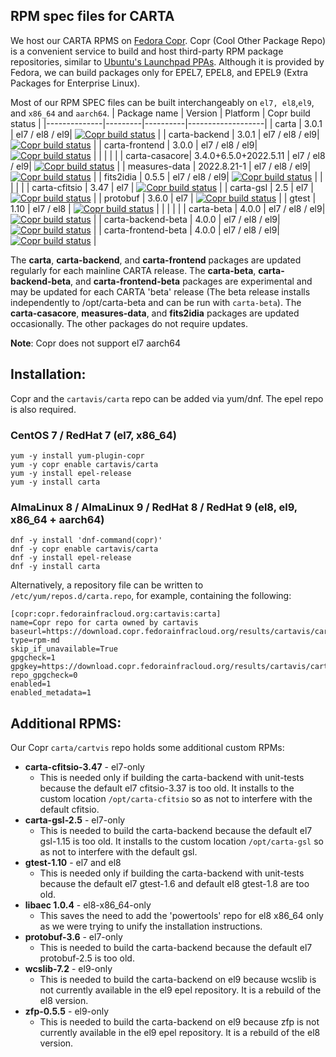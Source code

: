 ## RPM spec files for CARTA

We host our CARTA RPMS on [Fedora Copr](https://copr.fedorainfracloud.org/). Copr (Cool Other Package Repo) is a convenient service to build and host third-party RPM package repositories, similar to [Ubuntu's Launchpad PPAs](https://launchpad.net/ubuntu/+ppas). Although it is provided by Fedora, we can build packages only for EPEL7, EPEL8, and EPEL9 (Extra Packages for Enterprise Linux).

Most of our RPM SPEC files can be built interchangeably on `el7, el8`,`el9`, and `x86_64` and `aarch64`.
| Package name | Version | Platform | Copr build status |
|--------------|---------|----------|-------------------|
| carta | 3.0.1 | el7 / el8 / el9| [![Copr build status](https://copr.fedorainfracloud.org/coprs/cartavis/carta/package/carta/status_image/last_build.png)](https://copr.fedorainfracloud.org/coprs/cartavis/carta/package/carta/) |
| carta-backend | 3.0.1 | el7 / el8 / el9| [![Copr build status](https://copr.fedorainfracloud.org/coprs/cartavis/carta/package/carta-backend/status_image/last_build.png)](https://copr.fedorainfracloud.org/coprs/cartavis/carta/package/carta-backend/) |
| carta-frontend | 3.0.0 | el7 / el8 / el9| [![Copr build status](https://copr.fedorainfracloud.org/coprs/cartavis/carta/package/carta-frontend/status_image/last_build.png)](https://copr.fedorainfracloud.org/coprs/cartavis/carta/package/carta-frontend/) |
| | | |
| carta-casacore| 3.4.0+6.5.0+2022.5.11 | el7 / el8 / el9| [![Copr build status](https://copr.fedorainfracloud.org/coprs/cartavis/carta/package/carta-casacore/status_image/last_build.png)](https://copr.fedorainfracloud.org/coprs/cartavis/carta/package/carta-casacore/) | 
| measures-data | 2022.8.21-1 | el7 / el8 / el9| [![Copr build status](https://copr.fedorainfracloud.org/coprs/cartavis/carta/package/measures-data/status_image/last_build.png)](https://copr.fedorainfracloud.org/coprs/cartavis/carta/package/measures-data/) |
| fits2idia | 0.5.5 | el7 / el8 / el9| [![Copr build status](https://copr.fedorainfracloud.org/coprs/cartavis/carta/package/fits2idia/status_image/last_build.png)](https://copr.fedorainfracloud.org/coprs/cartavis/carta/package/fits2idia/) |
| | | |
| carta-cfitsio | 3.47 | el7 | [![Copr build status](https://copr.fedorainfracloud.org/coprs/cartavis/carta/package/carta-cfitsio/status_image/last_build.png)](https://copr.fedorainfracloud.org/coprs/cartavis/carta/package/carta-cfitsio/) |
| carta-gsl | 2.5 | el7 | [![Copr build status](https://copr.fedorainfracloud.org/coprs/cartavis/carta/package/carta-gsl/status_image/last_build.png)](https://copr.fedorainfracloud.org/coprs/cartavis/carta/package/carta-gsl/) |
| protobuf | 3.6.0 | el7 | [![Copr build status](https://copr.fedorainfracloud.org/coprs/cartavis/carta/package/protobuf/status_image/last_build.png)](https://copr.fedorainfracloud.org/coprs/cartavis/carta/package/protobuf/) |
| gtest | 1.10 | el7 / el8 | [![Copr build status](https://copr.fedorainfracloud.org/coprs/cartavis/carta/package/gtest/status_image/last_build.png)](https://copr.fedorainfracloud.org/coprs/cartavis/carta/package/gtest/) |
| | | |
| carta-beta | 4.0.0 | el7 / el8 / el9| [![Copr build status](https://copr.fedorainfracloud.org/coprs/cartavis/carta/package/carta-beta/status_image/last_build.png)](https://copr.fedorainfracloud.org/coprs/cartavis/carta/package/carta-beta/) |
| carta-backend-beta | 4.0.0 | el7 / el8 / el9| [![Copr build status](https://copr.fedorainfracloud.org/coprs/cartavis/carta/package/carta-backend-beta/status_image/last_build.png)](https://copr.fedorainfracloud.org/coprs/cartavis/carta/package/carta-backend-beta/) |
| carta-frontend-beta | 4.0.0 | el7 / el8 / el9| [![Copr build status](https://copr.fedorainfracloud.org/coprs/cartavis/carta/package/carta-frontend-beta/status_image/last_build.png)](https://copr.fedorainfracloud.org/coprs/cartavis/carta/package/carta-frontend-beta/) |

The **carta**, **carta-backend**, and **carta-frontend** packages are updated regularly for each mainline CARTA release.
The **carta-beta**, **carta-backend-beta**, and **carta-frontend-beta** packages are experimental and may be updated for each CARTA 'beta' release (The beta release installs independently to /opt/carta-beta and can be run with `carta-beta`).
The **carta-casacore**, **measures-data**, and **fits2idia** packages are updated occasionally.
The other packages do not require updates.

 **Note**: Copr does not support el7 aarch64

## Installation:

Copr and the `cartavis/carta` repo can be added via yum/dnf. The epel repo is also required.

### CentOS 7 / RedHat 7 (el7, x86_64)
```
yum -y install yum-plugin-copr
yum -y copr enable cartavis/carta
yum -y install epel-release
yum -y install carta
```
### AlmaLinux 8 / AlmaLinux 9 / RedHat 8 / RedHat 9 (el8, el9, x86_64 + aarch64)
```
dnf -y install 'dnf-command(copr)'
dnf -y copr enable cartavis/carta
dnf -y install epel-release
dnf -y install carta
```

Alternatively, a repository file can be written to `/etc/yum/repos.d/carta.repo`, for example, containing the following:
```
[copr:copr.fedorainfracloud.org:cartavis:carta]
name=Copr repo for carta owned by cartavis
baseurl=https://download.copr.fedorainfracloud.org/results/cartavis/carta/epel-$releasever-$basearch/
type=rpm-md
skip_if_unavailable=True
gpgcheck=1
gpgkey=https://download.copr.fedorainfracloud.org/results/cartavis/carta/pubkey.gpg
repo_gpgcheck=0
enabled=1
enabled_metadata=1
```

## Additional RPMS:

Our Copr `carta/cartvis` repo holds some additional custom RPMs:

-  **carta-cfitsio-3.47** - el7-only
	- This is needed only if building the carta-backend with unit-tests because the default el7 cfitsio-3.37 is too old. It installs to the custom location `/opt/carta-cfitsio` so as not to interfere with the default cfitsio.
- **carta-gsl-2.5** - el7-only
	- This is needed to build the carta-backend because the default el7 gsl-1.15 is too old. It installs to the custom location `/opt/carta-gsl` so as not to interfere with the default gsl.
- **gtest-1.10** - el7 and el8
	- This is needed only if building the carta-backend with unit-tests because the default el7 gtest-1.6 and default el8 gtest-1.8 are too old.
- **libaec 1.0.4** - el8-x86_64-only
	- This saves the need to add the 'powertools' repo for el8 x86_64 only as we were trying to unify the installation instructions.
- **protobuf-3.6** - el7-only
	- This is needed to build the carta-backend because the default el7 protobuf-2.5 is too old.
- **wcslib-7.2** - el9-only
	- This is needed to build the carta-backend on el9 because wcslib is not currently available in the el9 epel repository. It is a rebuild of the el8 version.
- **zfp-0.5.5** - el9-only
	- This is needed to build the carta-backend on el9 because zfp is not currently available in the el9 epel repository. It is a rebuild of the el8 version.
